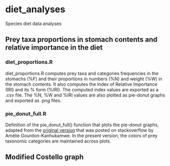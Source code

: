 # diet_analyses

Species diet data analyses

## Prey taxa proportions in stomach contents and relative importance in the diet

### diet_proportions.R
diet_proportions.R computes prey taxa and categories frequencies in the stomachs (%F) and their proportions in numbers (%N) and weight (%W) in the stomach contents. It also computes the Index of Relative Importance (IRI)  and its % form (%IRI). The computed index values are exported as a .csv file. The %N, %W and %IRI values are also plotted as pie-donut graphs and exported as .png files.

### pie_donut_full.R
Definition of the pie_donut_full() function that plots the pie-donut graphs, adapted from the [original version](https://stackoverflow.com/questions/68095243/piedonut-how-to-change-color-of-pie-and-donut) that was posted on stackoverflow by Amélie Gourdon-Kanhukamwe. In the present version, the colors of prey taxonomic categories are maintained across plots.

## Modified Costello graph

